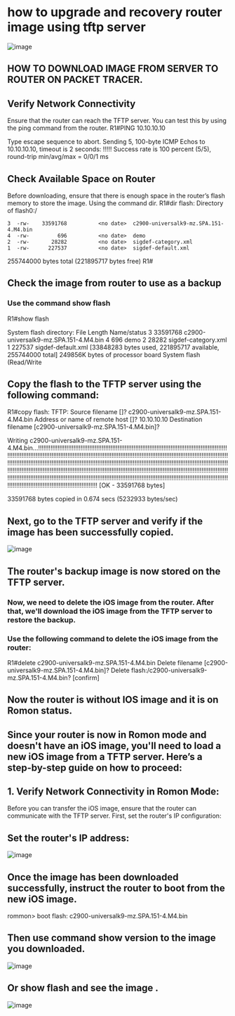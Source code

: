 # how to upgrade and recovery router image using tftp server
![image](https://github.com/user-attachments/assets/86f8d003-b34b-47f2-b210-a94c4651ceeb)

## HOW TO DOWNLOAD IMAGE FROM SERVER TO ROUTER ON PACKET TRACER.

## Verify Network Connectivity
Ensure that the router can reach the TFTP server. You can test this by using the ping command from the router.
R1#PING 10.10.10.10

Type escape sequence to abort.
Sending 5, 100-byte ICMP Echos to 10.10.10.10, timeout is 2 seconds:
!!!!!
Success rate is 100 percent (5/5), round-trip min/avg/max = 0/0/1 ms

## Check Available Space on Router
Before downloading, ensure that there is enough space in the router’s flash memory to store the image. Using the command dir.
R1#dir flash:
Directory of flash0:/

    3  -rw-    33591768          <no date>  c2900-universalk9-mz.SPA.151-4.M4.bin
    4  -rw-         696          <no date>  demo
    2  -rw-       28282          <no date>  sigdef-category.xml
    1  -rw-      227537          <no date>  sigdef-default.xml

255744000 bytes total (221895717 bytes free)
R1#
## Check the image from router to use as a backup
### Use the command show flash
R1#show flash

System flash directory:
File  Length   Name/status
  3   33591768 c2900-universalk9-mz.SPA.151-4.M4.bin
  4   696      demo
  2   28282    sigdef-category.xml
  1   227537   sigdef-default.xml
[33848283 bytes used, 221895717 available, 255744000 total]
249856K bytes of processor board System flash (Read/Write

## Copy the flash to the TFTP server using the following command:
R1#copy flash: TFTP: 
Source filename []? c2900-universalk9-mz.SPA.151-4.M4.bin
Address or name of remote host []? 10.10.10.10
Destination filename [c2900-universalk9-mz.SPA.151-4.M4.bin]? 

Writing c2900-universalk9-mz.SPA.151-4.M4.bin...!!!!!!!!!!!!!!!!!!!!!!!!!!!!!!!!!!!!!!!!!!!!!!!!!!!!!!!!!!!!!!!!!!!!!!!!!!!!!!!!!!!!!!!!!!!!!!!!!!!!!!!!!!!!!!!!!!!!!!!!!!!!!!!!!!!!!!!!!!!!!!!!!!!!!!!!!!!!!!!!!!!!!!!!!!!!!!!!!!!!!!!!!!!!!!!!!!!!!!!!!!!!!!!!!!!!!!!!!!!!!!!!!!!!!!!!!!!!!!!!!!!!!!!!!!!!!!!!!!!!!!!!!!!!!!!!!!!!!!!!!!!!!!!!!!!!!!!!!!!!!!!!!!!!!!!!!!!!!!!!!!!!!!!!!!!!!!!!!!!!!!!!!!!!!!!!!!!!!!!!!!!!!!!!!!!!!!!!!!!!!!!!!!!!!!!!!!!!!!!!!!!!!!!!!!!!!!!!!!!!!!!!!!!!!!!!!!!!!!!!!!!!!!!!!!!!!!!!!!!!!!!!!!!!!!!!!!!!!!!!!!!!!!!!!!!!!!!!!!!!!!!!!!!!!!!!!!!!!!!!!!!!!!!!!!!!!!!!!!!!!!!!!!!!!!!!!!!!!!!!!!!!!!!!!!!!!!!!!!!!!!!!!!!!!!!!!!!!!!!!!!!!!!!!!!!!!!!!!!!!!!!!!!!!!!!!!!!!!!!!!!!!!!!!!!!!!!!!!!
[OK - 33591768 bytes]

33591768 bytes copied in 0.674 secs (5232933 bytes/sec)





## Next, go to the TFTP server and verify if the image has been successfully copied.
 
![image](https://github.com/user-attachments/assets/33082437-c196-4519-b3bc-82a12b46c144)

## The router's backup image is now stored on the TFTP server.


### Now, we need to delete the iOS image from the router. After that, we'll download the iOS image from the TFTP server to restore the backup.

### Use the following command to delete the iOS image from the router:


R1#delete c2900-universalk9-mz.SPA.151-4.M4.bin
Delete filename [c2900-universalk9-mz.SPA.151-4.M4.bin]?
Delete flash:/c2900-universalk9-mz.SPA.151-4.M4.bin? [confirm]

## Now the router is without IOS image and it is on Romon  status.

 
## Since your router is now in Romon mode and doesn't have an iOS image, you'll need to load a new iOS image from a TFTP server. Here’s a step-by-step guide on how to proceed:

## 1. Verify Network Connectivity in Romon Mode:
Before you can transfer the iOS image, ensure that the router can communicate with the TFTP server. First, set the router's IP configuration:

## Set the router's IP address:

![image](https://github.com/user-attachments/assets/64fc568e-cfba-4864-98fc-c5ca59c26bf5)




 
## Once the image has been downloaded successfully, instruct the router to boot from the new iOS image.

rommon> boot flash: c2900-universalk9-mz.SPA.151-4.M4.bin
## Then use command show version to the image you downloaded.
![image](https://github.com/user-attachments/assets/f568008a-7081-4522-9008-f0f86252bede)

 
## Or show flash and see the image .

 ![image](https://github.com/user-attachments/assets/d23ed051-e9fa-48c5-906f-8b929f5f6f48)











